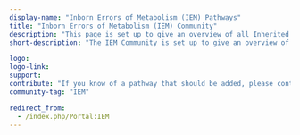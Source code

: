 ```yaml
---
display-name: "Inborn Errors of Metabolism (IEM) Pathways"
title: "Inborn Errors of Metabolism (IEM) Community"
description: "This page is set up to give an overview of all Inherited Metabolic Disorders (IMDs, also known as Inborn Errors of Metabolism (IEM). This pathway collection also featured in the latest [NAR Database Issue on WikiPathways](https://doi.org/10.1093/nar/gkaa1024). **IMPORTANT**: the current list of pathways is based on the currently published (2014) 4th edition of the book ([ISBN 3642403360](https://www.wikipathways.org/index.php/Special:BookSources/3642403360) (978-3642403361)). There is a new edition upcoming and the pathways in the new edition are being digitized in a collaboration with the chapter authors, but these have no been made public yet, and therefore do not show up here. "
short-description: "The IEM Community is set up to give an overview of all Inherited Metabolic Disorders (IMDs), also known as Inborn Errors of Metabolism (IEM)."

logo: 
logo-link: 
support: 
contribute: "If you know of a pathway that should be added, please contact Denise Slenter (denise.slenter[AT]maastrichtuniversity.nl)."
community-tag: "IEM"

redirect_from:
  - /index.php/Portal:IEM
---
```


